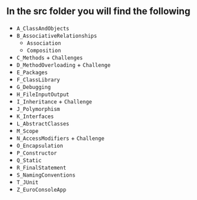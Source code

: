 
## In the src folder you will find the following

- `A_ClassAndObjects`
- `B_AssociativeRelationships`
  - `Association`
  - `Composition`
- `C_Methods` + `Challenges`
- `D_MethodOverloading` + `Challenge`
- `E_Packages`
- `F_ClassLibrary`
- `G_Debugging`
- `H_FileInputOutput`
- `I_Inheritance` + `Challenge`
- `J_Polymorphism`
- `K_Interfaces`
- `L_AbstractClasses`
- `M_Scope`
- `N_AccessModifiers` + `Challenge`    
- `O_Encapsulation`
- `P_Constructor`
- `Q_Static`
- `R_FinalStatement`
- `S_NamingConventions`
- `T_JUnit`
- `Z_EuroConsoleApp`